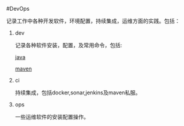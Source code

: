 #DevOps

记录工作中各种开发软件，环境配置，持续集成，运维方面的实践。包括：

1. dev

    记录各种软件安装，配置，及常用命令，包括:

    [java](http://git.oschina.net/yxb_1990/DevOps/blob/master/dev/java.md)

    [maven](http://git.oschina.net/yxb_1990/DevOps/blob/master/dev/maven.md)

2. ci

    持续集成，包括docker,sonar,jenkins及maven私服。
3. ops

    一些运维软件的安装配置操作。